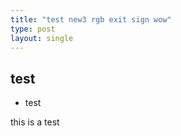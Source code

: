 ```yaml
---
title: "test new3 rgb exit sign wow"
type: post
layout: single
---
```



## test
* test

this is a test